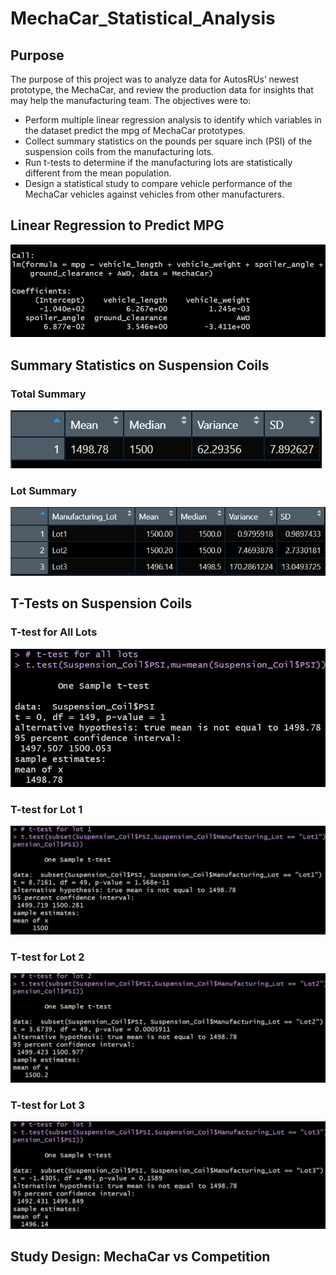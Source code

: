 # MechaCar_Statistical_Analysis

## Purpose
The purpose of this project was to analyze data for AutosRUs’ newest prototype, the MechaCar, and review the production data for insights that may help the manufacturing team. The objectives were to:

- Perform multiple linear regression analysis to identify which variables in the dataset predict the mpg of MechaCar prototypes.
- Collect summary statistics on the pounds per square inch (PSI) of the suspension coils from the manufacturing lots.
- Run t-tests to determine if the manufacturing lots are statistically different from the mean population.
- Design a statistical study to compare vehicle performance of the MechaCar vehicles against vehicles from other manufacturers.

## Linear Regression to Predict MPG
![Linear Regression](Resources/linear_regression.png)
<br>



## Summary Statistics on Suspension Coils
### Total Summary
![Total Summary](Resources/total_summary.png)
<br>

### Lot Summary
![Lot Summary](Resources/lot_summary.png)
<br>

## T-Tests on Suspension Coils
### T-test for All Lots
![T-test All Lots](Resources/t_test_all.png)
<br>

### T-test for Lot 1
![T-test Lot 1](Resources/t_test_lot1.png)
<br>

### T-test for Lot 2
![T-test Lot 2](Resources/t_test_lot2.png)
<br>

### T-test for Lot 3
![T-test Lot 3](Resources/t_test_lot3.png)
<br>

## Study Design: MechaCar vs Competition
